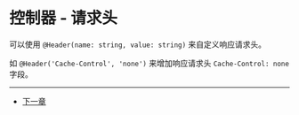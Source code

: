 # 控制器 - 请求头

可以使用 `@Header(name: string, value: string)` 来自定义响应请求头。

如 `@Header('Cache-Control', 'none')` 来增加响应请求头 `Cache-Control: none` 字段。

---

- [下一章](./Controller-Redirect.md)
